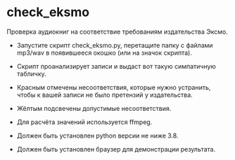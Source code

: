 # check_eksmo
Проверка аудиокниг на соответствие требованиям издательства Эксмо.

- Запустите скрипт check_eksmo.py, перетащите папку с файлами mp3/wav в появившееся окошко (или на значок скрипта).
- Скрипт проанализирует записи и выдаст вот такую симпатичную табличку. 
- Красным отмечены несоответствия, которые нужно устранить, чтобы к вашей записи не было претензий у издательства. 
- Жёлтым подсвечены допустимые несоответствия.

- Для расчёта значений используется ffmpeg. 
- Должен быть установлен python версии не ниже 3.8. 
- Должен быть установлен браузер для демонстрации результата.
